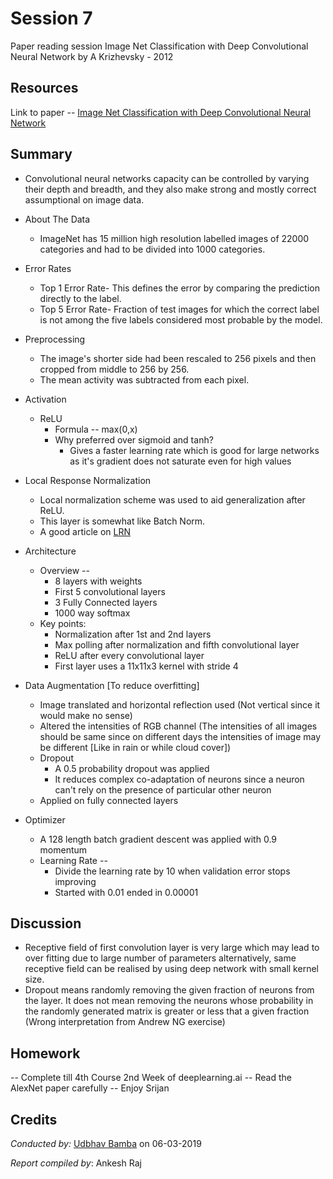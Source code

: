 
# Session 7

Paper reading session
Image Net Classification with Deep Convolutional Neural Network by A Krizhevsky - ‎2012
## Resources

Link to paper -- [Image Net Classification with Deep Convolutional Neural Network](https://papers.nips.cc/paper/4824-imagenet-classification-with-deep-convolutional-neural-networks.pdf)

## Summary

* Convolutional neural networks capacity can be controlled by varying their depth and breadth, and they also make strong and mostly correct assumptional on image data.

* About The Data
	* ImageNet has 15 million high resolution labelled images of 22000 categories and had to be divided into 1000 categories.

* Error Rates
	 * Top 1 Error Rate- This defines the error by comparing the prediction directly to the label.
	* Top 5 Error Rate- Fraction of test images for which the correct label is not among the five labels considered most probable by the model.

* Preprocessing
	* The image's shorter side had been rescaled to 256 pixels and then cropped from middle to 256 by 256.
	* The mean activity was subtracted from each pixel.

* Activation
	* ReLU
		* Formula -- max(0,x)
		* Why preferred over sigmoid and tanh?
			 * Gives a faster learning rate which is good for large networks as it's gradient does not saturate even for high values

* Local Response Normalization
	* Local normalization scheme was used to aid generalization after ReLU.
	* This layer is somewhat like Batch Norm.
	* A good article on [LRN](https://prateekvjoshi.com/2016/04/05/what-is-local-response-normalization-in-convolutional-neural-networks/)

* Architecture
	* Overview --
		*  8 layers with weights
		* First 5 convolutional layers
		* 3 Fully Connected layers
		* 1000 way softmax
	* Key points:
		* Normalization after 1st and 2nd layers
		* Max polling after normalization and fifth convolutional layer
		* ReLU after every convolutional layer
		* First layer uses a 11x11x3 kernel with stride 4

* Data Augmentation [To reduce overfitting]
	* Image translated and horizontal reflection used (Not vertical since it would make no sense)
	* Altered the intensities of RGB channel (The intensities of all images should be same since on different days the intensities of image may be different [Like in rain or while cloud cover])
	* Dropout
		* A 0.5 probability dropout was applied
		* It reduces complex co-adaptation of neurons since a neuron can't rely on the presence of particular other neuron
	* Applied on fully connected layers

* Optimizer
	* A 128 length batch gradient descent was applied with 0.9 momentum
	* Learning Rate --
		* Divide the learning rate by 10 when validation error stops improving
		* Started with 0.01 ended in 0.00001

## Discussion
* Receptive field of first convolution layer is very large which may lead to over fitting due to large number of parameters alternatively, same receptive field can be realised by using deep network with small kernel size.
* Dropout means randomly removing the given fraction of neurons from the layer. It does not mean removing the neurons whose probability in the randomly generated matrix is greater or less that a given fraction (Wrong interpretation from Andrew NG exercise)


## Homework

-- Complete till 4th Course 2nd Week of deeplearning.ai
-- Read the AlexNet paper carefully
-- Enjoy Srijan

## Credits

*Conducted by:* [Udbhav Bamba](https://github.com/ubamba98) on 06-03-2019

*Report compiled by*: Ankesh Raj
